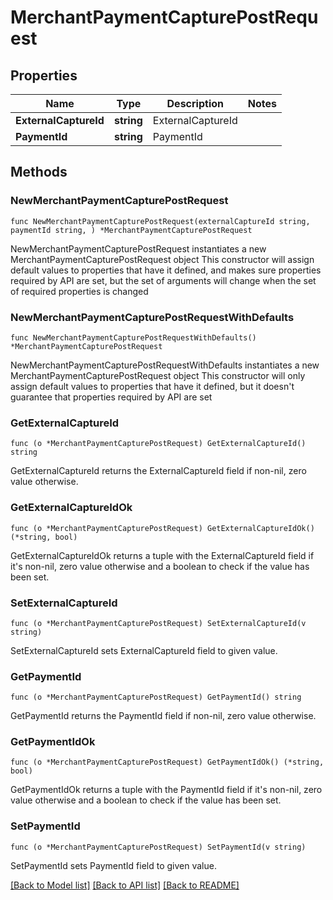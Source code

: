# MerchantPaymentCapturePostRequest

## Properties

Name | Type | Description | Notes
------------ | ------------- | ------------- | -------------
**ExternalCaptureId** | **string** | ExternalCaptureId | 
**PaymentId** | **string** | PaymentId | 

## Methods

### NewMerchantPaymentCapturePostRequest

`func NewMerchantPaymentCapturePostRequest(externalCaptureId string, paymentId string, ) *MerchantPaymentCapturePostRequest`

NewMerchantPaymentCapturePostRequest instantiates a new MerchantPaymentCapturePostRequest object
This constructor will assign default values to properties that have it defined,
and makes sure properties required by API are set, but the set of arguments
will change when the set of required properties is changed

### NewMerchantPaymentCapturePostRequestWithDefaults

`func NewMerchantPaymentCapturePostRequestWithDefaults() *MerchantPaymentCapturePostRequest`

NewMerchantPaymentCapturePostRequestWithDefaults instantiates a new MerchantPaymentCapturePostRequest object
This constructor will only assign default values to properties that have it defined,
but it doesn't guarantee that properties required by API are set

### GetExternalCaptureId

`func (o *MerchantPaymentCapturePostRequest) GetExternalCaptureId() string`

GetExternalCaptureId returns the ExternalCaptureId field if non-nil, zero value otherwise.

### GetExternalCaptureIdOk

`func (o *MerchantPaymentCapturePostRequest) GetExternalCaptureIdOk() (*string, bool)`

GetExternalCaptureIdOk returns a tuple with the ExternalCaptureId field if it's non-nil, zero value otherwise
and a boolean to check if the value has been set.

### SetExternalCaptureId

`func (o *MerchantPaymentCapturePostRequest) SetExternalCaptureId(v string)`

SetExternalCaptureId sets ExternalCaptureId field to given value.


### GetPaymentId

`func (o *MerchantPaymentCapturePostRequest) GetPaymentId() string`

GetPaymentId returns the PaymentId field if non-nil, zero value otherwise.

### GetPaymentIdOk

`func (o *MerchantPaymentCapturePostRequest) GetPaymentIdOk() (*string, bool)`

GetPaymentIdOk returns a tuple with the PaymentId field if it's non-nil, zero value otherwise
and a boolean to check if the value has been set.

### SetPaymentId

`func (o *MerchantPaymentCapturePostRequest) SetPaymentId(v string)`

SetPaymentId sets PaymentId field to given value.



[[Back to Model list]](../README.md#documentation-for-models) [[Back to API list]](../README.md#documentation-for-api-endpoints) [[Back to README]](../README.md)


